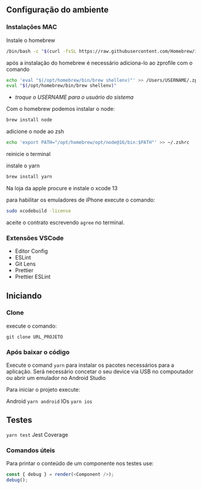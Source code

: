 ## Configuração do ambiente

### Instalações MAC

Instale o homebrew

```bash
/bin/bash -c "$(curl -fsSL https://raw.githubusercontent.com/Homebrew/install/HEAD/install.sh)"
```

após a instalação do homebrew é necessário adiciona-lo ao zprofile com o comando

```bash
echo 'eval "$(/opt/homebrew/bin/brew shellenv)"' >> /Users/USERNAME/.zprofile
eval "$(/opt/homebrew/bin/brew shellenv)"
```

- _troque o USERNAME para o usuário do sistema_

Com o homebrew podemos instalar o node:

```bash
brew install node
```

adicione o node ao zsh

```bash
echo 'export PATH="/opt/homebrew/opt/node@16/bin:$PATH"' >> ~/.zshrc
```

reinicie o terminal

instale o yarn

```bash
brew install yarn
```

Na loja da apple procure e instale o xcode 13

para habilitar os emuladores de iPhone execute o comando:

```bash
sudo xcodebuild -license
```

aceite o contrato escrevendo `agree` no terminal.

### Extensões VSCode

- Editor Config
- ESLint
- Git Lens
- Prettier
- Prettier ESLint

## Iniciando

### Clone

execute o comando:

```
git clone URL_PROJETO
```

### Após baixar o código

Execute o comand `yarn` para instalar os pacotes necessários para a aplicação.
Será necessário concetar o seu device via USB no compoutador ou abrir um emulador no Android Studio

Para iniciar o projeto execute:

Android `yarn android`
IOs `yarn ios`

## Testes
`yarn test`
Jest
Coverage
### Comandos úteis

Para printar o conteúdo de um componente nos testes use:

```typescript
const { debug } = render(<Component />);
debug();
```
